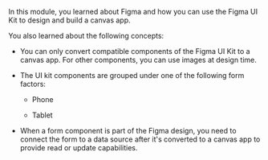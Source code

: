 In this module, you learned about Figma and how you can use the Figma UI Kit to design and build a canvas app.

You also learned about the following concepts:

-   You can only convert compatible components of the Figma UI Kit to a canvas app. For other components, you can use images at design time.

-   The UI kit components are grouped under one of the following form factors:

    -   Phone

    -   Tablet

-   When a form component is part of the Figma design, you need to connect the form to a data source after it's converted to a canvas app to provide read or update capabilities.
